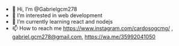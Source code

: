 - 👋 Hi, I’m @Gabrielgcm278
- 👀 I’m interested in web development
- 🌱 I’m currently learning react and nodejs
- 📫 How to reach me https://www.instagram.com/cardosogcmg/ , gabriel.gcm278@gmail.com, https://wa.me/35992041050

<!---
Gabrielgcm278/Gabrielgcm278 is a ✨ special ✨ repository because its `README.md` (this file) appears on your GitHub profile.
You can click the Preview link to take a look at your changes.
--->
